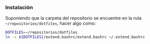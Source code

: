 ### Instalación
Suponiendo que la carpeta del repositorio se encuentre en la ruta `~/repositorios/dotfiles`, hacer algo como:

```bash
DOTFILES=~/repositorios/dotfiles
ln -s ${DOTFILES}/extend.bashrc/extend.bashrc ~/.extend.bashrc
```

